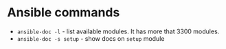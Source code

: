 # Ansible commands

- `ansible-doc -l` - list available modules. It has more that 3300 modules.
- `ansible-doc -s setup` - show docs on `setup` module
